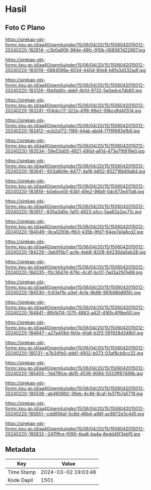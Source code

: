 # Hasil

## Foto C Plano

https://sirekap-obj-formc.kpu.go.id/aa40/pemilu/pdpr/15/06/04/20/15/1506042015012-20240220-182814--c3b0a909-984e-48fc-910b-068067d22867.jpg

https://sirekap-obj-formc.kpu.go.id/aa40/pemilu/pdpr/15/06/04/20/15/1506042015012-20240220-183019--0884596a-6034-440d-80e8-b6fa3d332adf.jpg

https://sirekap-obj-formc.kpu.go.id/aa40/pemilu/pdpr/15/06/04/20/15/1506042015012-20240220-183126--fbbfdd0c-dabf-4b1d-9732-5e0adce7db80.jpg

https://sirekap-obj-formc.kpu.go.id/aa40/pemilu/pdpr/15/06/04/20/15/1506042015012-20240220-183241--f04dcc17-322a-41f6-86e2-09bcdfd40514.jpg

https://sirekap-obj-formc.kpu.go.id/aa40/pemilu/pdpr/15/06/04/20/15/1506042015012-20240220-183412--ecb2a172-1189-44ab-abd4-f7f6f683efb6.jpg

https://sirekap-obj-formc.kpu.go.id/aa40/pemilu/pdpr/15/06/04/20/15/1506042015012-20240220-183534--59e53d05-4921-490d-a61d-473e7f6819e0.jpg

https://sirekap-obj-formc.kpu.go.id/aa40/pemilu/pdpr/15/06/04/20/15/1506042015012-20240220-183641--933a8b9e-8477-4a18-b852-852716b69a84.jpg

https://sirekap-obj-formc.kpu.go.id/aa40/pemilu/pdpr/15/06/04/20/15/1506042015012-20240220-183819--b0ebce05-63bf-49e2-96b8-0dc673e411a6.jpg

https://sirekap-obj-formc.kpu.go.id/aa40/pemilu/pdpr/15/06/04/20/15/1506042015012-20240220-183917--835a3d0e-1af0-4923-a1cc-5aa62a2ac71c.jpg

https://sirekap-obj-formc.kpu.go.id/aa40/pemilu/pdpr/15/06/04/20/15/1506042015012-20240220-184049--8ca0293b-ffb3-435b-9fd7-64ee7a1a8cd2.jpg

https://sirekap-obj-formc.kpu.go.id/aa40/pemilu/pdpr/15/06/04/20/15/1506042015012-20240220-184226--3eb915b7-acfe-4eb8-8208-84236da5eb28.jpg

https://sirekap-obj-formc.kpu.go.id/aa40/pemilu/pdpr/15/06/04/20/15/1506042015012-20240220-184335--f0c36474-679c-4c4f-bc01-7ad3a2fd7e68.jpg

https://sirekap-obj-formc.kpu.go.id/aa40/pemilu/pdpr/15/06/04/20/15/1506042015012-20240220-184530--fc63ef1b-a3ef-4cfe-9b96-961b96b895fc.jpg

https://sirekap-obj-formc.kpu.go.id/aa40/pemilu/pdpr/15/06/04/20/15/1506042015012-20240220-184841--8fb1b114-1375-4883-a42f-4165c4f9be50.jpg

https://sirekap-obj-formc.kpu.go.id/aa40/pemilu/pdpr/15/06/04/20/15/1506042015012-20240220-184947--a27a408d-fb0e-4fa8-b2f3-591928d348b1.jpg

https://sirekap-obj-formc.kpu.go.id/aa40/pemilu/pdpr/15/06/04/20/15/1506042015012-20240220-185131--e7b34fb0-ddd1-4902-b073-03af8cb6cc32.jpg

https://sirekap-obj-formc.kpu.go.id/aa40/pemilu/pdpr/15/06/04/20/15/1506042015012-20240220-185405--1dd78fce-db15-4536-9084-5033ff87489b.jpg

https://sirekap-obj-formc.kpu.go.id/aa40/pemilu/pdpr/15/06/04/20/15/1506042015012-20240220-185508--ab460892-39eb-4c46-8caf-fa37fb7a5719.jpg

https://sirekap-obj-formc.kpu.go.id/aa40/pemilu/pdpr/15/06/04/20/15/1506042015012-20240220-185651--cdd956af-5c8d-46b4-a98f-ac8972e3c445.jpg

https://sirekap-obj-formc.kpu.go.id/aa40/pemilu/pdpr/15/06/04/20/15/1506042015012-20240220-185832--2411ffce-f099-4ea6-ba4a-8eddd5f3ebf5.jpg


## Metadata

| Key        | Value               |
| ---------- | ------------------- |
| Time Stamp | 2024-03-02 19:03:46 |
| Kode Dapil | 1501                |



